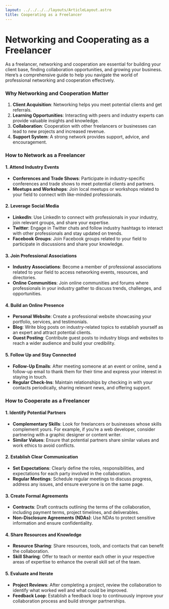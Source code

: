 ```yaml
---
layout: ../../../../layouts/ArticleLayout.astro
title: Cooperating as a Freelancer
---
```


# Networking and Cooperating as a Freelancer

As a freelancer, networking and cooperation are essential for building your client base, finding collaboration opportunities, and growing your business. Here’s a comprehensive guide to help you navigate the world of professional networking and cooperation effectively.

### Why Networking and Cooperation Matter

1. **Client Acquisition**: Networking helps you meet potential clients and get referrals.
2. **Learning Opportunities**: Interacting with peers and industry experts can provide valuable insights and knowledge.
3. **Collaboration**: Cooperation with other freelancers or businesses can lead to new projects and increased revenue.
4. **Support System**: A strong network provides support, advice, and encouragement.

### How to Network as a Freelancer

#### 1. Attend Industry Events
- **Conferences and Trade Shows**: Participate in industry-specific conferences and trade shows to meet potential clients and partners.
- **Meetups and Workshops**: Join local meetups or workshops related to your field to connect with like-minded professionals.

#### 2. Leverage Social Media
- **LinkedIn**: Use LinkedIn to connect with professionals in your industry, join relevant groups, and share your expertise.
- **Twitter**: Engage in Twitter chats and follow industry hashtags to interact with other professionals and stay updated on trends.
- **Facebook Groups**: Join Facebook groups related to your field to participate in discussions and share your knowledge.

#### 3. Join Professional Associations
- **Industry Associations**: Become a member of professional associations related to your field to access networking events, resources, and directories.
- **Online Communities**: Join online communities and forums where professionals in your industry gather to discuss trends, challenges, and opportunities.

#### 4. Build an Online Presence
- **Personal Website**: Create a professional website showcasing your portfolio, services, and testimonials.
- **Blog**: Write blog posts on industry-related topics to establish yourself as an expert and attract potential clients.
- **Guest Posting**: Contribute guest posts to industry blogs and websites to reach a wider audience and build your credibility.

#### 5. Follow Up and Stay Connected
- **Follow-Up Emails**: After meeting someone at an event or online, send a follow-up email to thank them for their time and express your interest in staying in touch.
- **Regular Check-Ins**: Maintain relationships by checking in with your contacts periodically, sharing relevant news, and offering support.

### How to Cooperate as a Freelancer

#### 1. Identify Potential Partners
- **Complementary Skills**: Look for freelancers or businesses whose skills complement yours. For example, if you’re a web developer, consider partnering with a graphic designer or content writer.
- **Similar Values**: Ensure that potential partners share similar values and work ethics to avoid conflicts.

#### 2. Establish Clear Communication
- **Set Expectations**: Clearly define the roles, responsibilities, and expectations for each party involved in the collaboration.
- **Regular Meetings**: Schedule regular meetings to discuss progress, address any issues, and ensure everyone is on the same page.

#### 3. Create Formal Agreements
- **Contracts**: Draft contracts outlining the terms of the collaboration, including payment terms, project timelines, and deliverables.
- **Non-Disclosure Agreements (NDAs)**: Use NDAs to protect sensitive information and ensure confidentiality.

#### 4. Share Resources and Knowledge
- **Resource Sharing**: Share resources, tools, and contacts that can benefit the collaboration.
- **Skill Sharing**: Offer to teach or mentor each other in your respective areas of expertise to enhance the overall skill set of the team.

#### 5. Evaluate and Iterate
- **Project Reviews**: After completing a project, review the collaboration to identify what worked well and what could be improved.
- **Feedback Loop**: Establish a feedback loop to continuously improve your collaboration process and build stronger partnerships.
